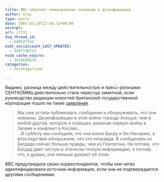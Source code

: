 ```yaml
---
title: BBC обвиняет командование коалиции в дезинформации
author: Gray
type: posts
date: 2003-03-29T12:04:32+00:00
excerpt:
url: /2731
dsq_thread_id:
  - 690527743
esml_socialcount_LAST_UPDATED:
  - 1497138723
essb_cache_expire:
  - 1616016634
categories:
  - Uncategorized

---
```








Видимо, разница между действительностью и пресс-релизами СЕНТКОММа действительно стала чересчур заметной, если руководство редакции новостей британской государственной корпорации пошло на такие <a href="http://www.guardian.co.uk/Iraq/Story/0,2763,924172,00.html" target="_blank">заявления</a>.

> Мы уже устали публиковать сообщения и обнаруживать, что они неверны. Дезинформации в этой войне гораздо больше, чем в любой другой, которую я освещал, включая первую войну в Заливе и конфликт в Косово&#8230;  
> &#8230;В субботу мы сообщили, что они взяли Басру и Эн-Насирию, а впоследствии обнаружили, что это неправда. В сообщениях из Багдада сейчас больше правды, чем из Пентагона. Не потому, что Багдад дает чистую и этически точную информацию, а потому что, я думаю, они меньше думают об этом.

BBC предупредила своих корреспондентов, чтобы они четко идентифицировали источник информации, если она не подтверждается другими сообщениями.
